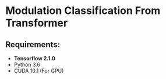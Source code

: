 # Modulation Classification From Transformer



## Requirements: 
* **Tensorflow 2.1.0**
* Python 3.6
* CUDA 10.1 (For GPU)
